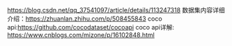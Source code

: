 https://blog.csdn.net/qq_37541097/article/details/113247318
数据集内容详细介绍：https://zhuanlan.zhihu.com/p/508455843
coco api:https://github.com/cocodataset/cocoapi
coco api详解: https://www.cnblogs.com/mizone/p/16102848.html